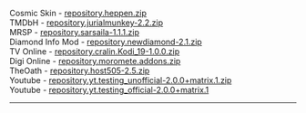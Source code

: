 Cosmic Skin - 
<a href="repository.heppen.zip">repository.heppen.zip</a><br>
TMDbH - 
<a href="repository.jurialmunkey-2.2.zip">repository.jurialmunkey-2.2.zip</a><br>
MRSP - 
<a href="repository.sarsaila-1.1.1.zip">repository.sarsaila-1.1.1.zip</a><br>
Diamond Info Mod - 
<a href="repository.newdiamond-2.1.zip">repository.newdiamond-2.1.zip</a><br>
TV Online - 
<a href="repository.cralin.Kodi_19-1.0.0.zip">repository.cralin.Kodi_19-1.0.0.zip</a><br>
Digi Online - 
<a href="repository.moromete.addons.zip">repository.moromete.addons.zip</a><br>
TheOath - 
<a href="repository.host505-2.5.zip">repository.host505-2.5.zip</a><br>
Youtube - 
<a href="repository.yt.testing_unofficial-2.0.0+matrix.1.zip">repository.yt.testing_unofficial-2.0.0+matrix.1.zip</a><br>
Youtube - 
<a href="repository.yt.testing_official-2.0.0+matrix.1">repository.yt.testing_official-2.0.0+matrix.1</a><br>
<hr>

